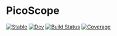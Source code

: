 # PicoScope

[![Stable](https://img.shields.io/badge/docs-stable-blue.svg)](https://jqfeld.github.io/PicoScope.jl/stable/)
[![Dev](https://img.shields.io/badge/docs-dev-blue.svg)](https://jqfeld.github.io/PicoScope.jl/dev/)
[![Build Status](https://github.com/jqfeld/PicoScope.jl/actions/workflows/CI.yml/badge.svg?branch=main)](https://github.com/jqfeld/PicoScope.jl/actions/workflows/CI.yml?query=branch%3Amain)
[![Coverage](https://codecov.io/gh/jqfeld/PicoScope.jl/branch/main/graph/badge.svg)](https://codecov.io/gh/jqfeld/PicoScope.jl)

